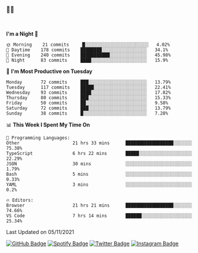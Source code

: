 ### 🤙🍺

<!-- <a href="https://github-readme-stats.vercel.app/api?username=hzak2xx&count_private=true&show_icons=true&theme=dracula">
  <img align="center" src="https://github-readme-stats.vercel.app/api?username=hzak2xx&count_private=true&show_icons=true&theme=dracula" />
</a>
</br> -->
</br>

<!--START_SECTION:waka-->
**I'm a Night 🦉** 

```text
🌞 Morning    21 commits     █░░░░░░░░░░░░░░░░░░░░░░░░   4.02% 
🌆 Daytime    178 commits    ████████░░░░░░░░░░░░░░░░░   34.1% 
🌃 Evening    240 commits    ███████████░░░░░░░░░░░░░░   45.98% 
🌙 Night      83 commits     ████░░░░░░░░░░░░░░░░░░░░░   15.9%

```
📅 **I'm Most Productive on Tuesday** 

```text
Monday       72 commits     ███░░░░░░░░░░░░░░░░░░░░░░   13.79% 
Tuesday      117 commits    █████░░░░░░░░░░░░░░░░░░░░   22.41% 
Wednesday    93 commits     ████░░░░░░░░░░░░░░░░░░░░░   17.82% 
Thursday     80 commits     ███░░░░░░░░░░░░░░░░░░░░░░   15.33% 
Friday       50 commits     ██░░░░░░░░░░░░░░░░░░░░░░░   9.58% 
Saturday     72 commits     ███░░░░░░░░░░░░░░░░░░░░░░   13.79% 
Sunday       38 commits     █░░░░░░░░░░░░░░░░░░░░░░░░   7.28%

```


📊 **This Week I Spent My Time On** 

```text
💬 Programming Languages: 
Other                    21 hrs 33 mins      ██████████████████░░░░░░░   75.38% 
TypeScript               6 hrs 22 mins       █████░░░░░░░░░░░░░░░░░░░░   22.29% 
JSON                     30 mins             ░░░░░░░░░░░░░░░░░░░░░░░░░   1.79% 
Bash                     5 mins              ░░░░░░░░░░░░░░░░░░░░░░░░░   0.33% 
YAML                     3 mins              ░░░░░░░░░░░░░░░░░░░░░░░░░   0.2%

🔥 Editors: 
Browser                  21 hrs 21 mins      ██████████████████░░░░░░░   74.66% 
VS Code                  7 hrs 14 mins       ██████░░░░░░░░░░░░░░░░░░░   25.34%

```


 Last Updated on 05/11/2021
<!--END_SECTION:waka-->

[![GitHub Badge](https://img.shields.io/badge/GitHub-100000?style=for-the-badge&logo=github&logoColor=white)](https://github.com/hzak2xx)
[![Spotify Badge](https://img.shields.io/badge/Spotify-1ED760?&style=for-the-badge&logo=spotify&logoColor=white)](https://open.spotify.com/user/uf90s6sbbh75a1mt44clkhkvf)
[![Twitter Badge](https://img.shields.io/badge/Twitter-1DA1F2?style=for-the-badge&logo=twitter&logoColor=white)](https://twitter.com/hzak2xx)
[![Instagram Badge](https://img.shields.io/badge/Instagram-E4405F?style=for-the-badge&logo=instagram&logoColor=white)](https://www.instagram.com/hzak2xx/)
